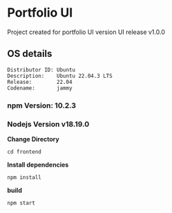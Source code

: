 # Portfolio UI 
Project created for portfolio UI version UI release v1.0.0

## OS details 
```
Distributor ID: Ubuntu
Description:    Ubuntu 22.04.3 LTS
Release:        22.04
Codename:       jammy
```

### npm Version: 10.2.3
### Nodejs Version v18.19.0

**Change Directory**

```
cd frontend
```

**Install dependencies**

```
npm install
```

**build**

```
npm start
```
